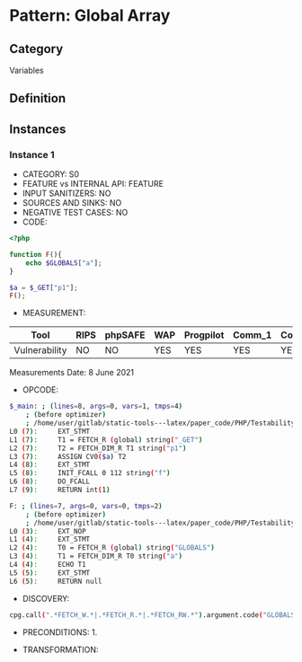 # Pattern: Global Array

## Category

Variables

## Definition

## Instances

### Instance 1

- CATEGORY: S0
- FEATURE vs INTERNAL API: FEATURE
- INPUT SANITIZERS:  NO
- SOURCES AND SINKS: NO 
- NEGATIVE TEST CASES: NO
- CODE:

```php
<?php

function F(){
    echo $GLOBALS["a"];
}

$a = $_GET["p1"];
F();
```

- MEASUREMENT:

| Tool          | RIPS | phpSAFE | WAP  | Progpilot | Comm_1 | Comm_2 | Correct |
| ------------- | ---- | ------- | ---- | --------- | ------- | --------- | ------- |
| Vulnerability | NO   | NO      | YES  | YES       | YES      | YES       | YES     |
Measurements Date: 8 June 2021

- OPCODE:

```bash
$_main: ; (lines=8, args=0, vars=1, tmps=4)
    ; (before optimizer)
    ; /home/user/gitlab/static-tools---latex/paper_code/PHP/Testability_Patterns/4_global_array/first_ex/first_ex.php:1-9
L0 (7):     EXT_STMT
L1 (7):     T1 = FETCH_R (global) string("_GET")
L2 (7):     T2 = FETCH_DIM_R T1 string("p1")
L3 (7):     ASSIGN CV0($a) T2
L4 (8):     EXT_STMT
L5 (8):     INIT_FCALL 0 112 string("f")
L6 (8):     DO_FCALL
L7 (9):     RETURN int(1)

F: ; (lines=7, args=0, vars=0, tmps=2)
    ; (before optimizer)
    ; /home/user/gitlab/static-tools---latex/paper_code/PHP/Testability_Patterns/4_global_array/first_ex/first_ex.php:3-5
L0 (3):     EXT_NOP
L1 (4):     EXT_STMT
L2 (4):     T0 = FETCH_R (global) string("GLOBALS")
L3 (4):     T1 = FETCH_DIM_R T0 string("a")
L4 (4):     ECHO T1
L5 (5):     EXT_STMT
L6 (5):     RETURN null
```

- DISCOVERY:

```bash
cpg.call(".*FETCH_W.*|.*FETCH_R.*|.*FETCH_RW.*").argument.code("GLOBALS").size
```

- PRECONDITIONS:
   1.

- TRANSFORMATION: 

```

```